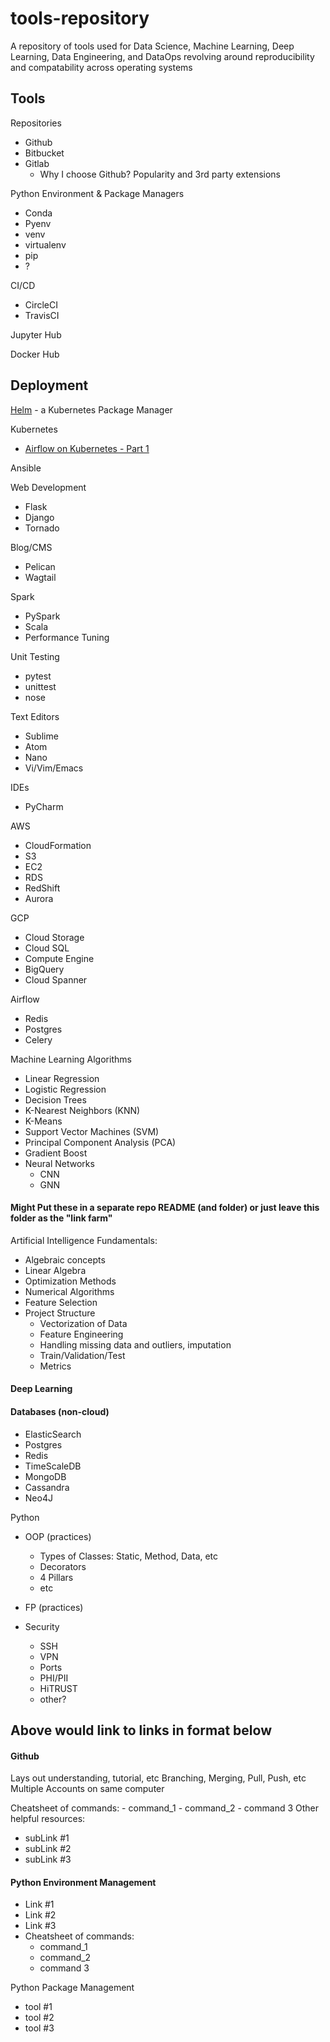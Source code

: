 # tools-repository
A repository of tools used for Data Science, Machine Learning, Deep Learning, Data Engineering, and DataOps revolving around reproducibility and compatability across operating systems

## Tools

Repositories
- Github
- Bitbucket
- Gitlab
  - Why I choose Github? Popularity and 3rd party extensions
  
Python Environment & Package Managers
- Conda
- Pyenv
- venv
- virtualenv
- pip
- ?

CI/CD
- CircleCI
- TravisCI

Jupyter Hub

Docker Hub

## Deployment

[Helm](https://github.com/kubernetes/helm) - a Kubernetes Package Manager

Kubernetes
  - [Airflow on Kubernetes - Part 1](https://kubernetes.io/blog/2018/06/28/airflow-on-kubernetes-part-1-a-different-kind-of-operator/)

Ansible

Web Development
- Flask
- Django
- Tornado

Blog/CMS
- Pelican
- Wagtail

Spark
- PySpark
- Scala
- Performance Tuning

Unit Testing
- pytest
- unittest
- nose

Text Editors
- Sublime
- Atom
- Nano
- Vi/Vim/Emacs

IDEs
- PyCharm

AWS
- CloudFormation
- S3
- EC2
- RDS
- RedShift
- Aurora

GCP
- Cloud Storage
- Cloud SQL
- Compute Engine
- BigQuery
- Cloud Spanner


Airflow
- Redis
- Postgres
- Celery


Machine Learning Algorithms
- Linear Regression
- Logistic Regression
- Decision Trees
- K-Nearest Neighbors (KNN)
- K-Means
- Support Vector Machines (SVM)
- Principal Component Analysis (PCA)
- Gradient Boost
- Neural Networks
  - CNN
  - GNN

#### Might Put these in a separate repo README (and folder) or just leave this folder as the "link farm"
Artificial Intelligence Fundamentals:
- Algebraic concepts
- Linear Algebra
- Optimization Methods
- Numerical Algorithms
- Feature Selection
- Project Structure
  - Vectorization of Data
  - Feature Engineering
  - Handling missing data and outliers, imputation
  - Train/Validation/Test
  - Metrics

#### Deep Learning


#### Databases (non-cloud)
- ElasticSearch
- Postgres
- Redis
- TimeScaleDB
- MongoDB
- Cassandra
- Neo4J

Python
- OOP (practices)
  - Types of Classes: Static, Method, Data, etc
  - Decorators
  - 4 Pillars
  - etc
- FP (practices)

- Security
  - SSH
  - VPN
  - Ports
  - PHI/PII
  - HiTRUST
  - other?

Above would link to links in format below
---- 

#### Github
Lays out understanding, tutorial, etc
Branching, Merging, Pull, Push, etc
Multiple Accounts on same computer

Cheatsheet of commands:
    - command_1
    - command_2
    - command 3
Other helpful resources:
  - subLink #1 
  - subLink #2
  - subLink #3


#### Python Environment Management
  - Link #1
  - Link #2
  - Link #3
  - Cheatsheet of commands:
    - command_1
    - command_2
    - command 3
  
  
  
Python Package Management
- tool #1
- tool #2
- tool #3

